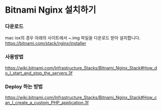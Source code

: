 # Bitnami Nginx 설치하기

### 다운로드
mac iox의 경우 아래의 사이트에서 ~.img 파일을 다운로드 받아 설치합니다.
https://bitnami.com/stack/nginx/installer

### 사용방법

https://wiki.bitnami.com/Infrastructure_Stacks/Bitnami_Nginx_Stack#How_do_I_start_and_stop_the_servers.3f

### Deploy 하는 방법

https://wiki.bitnami.com/Infrastructure_Stacks/Bitnami_Nginx_Stack#How_can_I_create_a_custom_PHP_application.3f